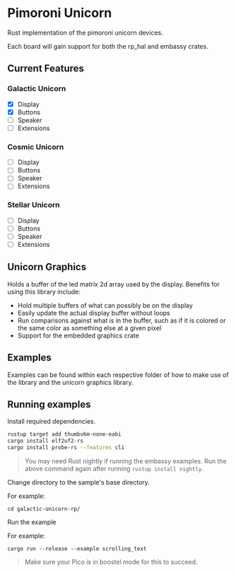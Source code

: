 # Pimoroni Unicorn

Rust implementation of the pimoroni unicorn devices.

Each board will gain support for both the rp_hal and embassy crates.

## Current Features

### Galactic Unicorn

- [x] Display
- [x] Buttons
- [ ] Speaker
- [ ] Extensions

### Cosmic Unicorn

- [ ] Display
- [ ] Buttons
- [ ] Speaker
- [ ] Extensions

### Stellar Unicorn

- [ ] Display
- [ ] Buttons
- [ ] Speaker
- [ ] Extensions

## Unicorn Graphics

Holds a buffer of the led matrix 2d array used by the display. Benefits for using this library include:

- Hold multiple buffers of what can possibly be on the display
- Easily update the actual display buffer without loops
- Run comparisons against what is in the buffer, such as if it is colored or the same color as something else at a given pixel
- Support for the embedded graphics crate

## Examples

Examples can be found within each respective folder of how to make use of the library and the unicorn graphics library.

## Running examples

Install required dependencies.

```sh
rustup target add thumbv6m-none-eabi
cargo install elf2uf2-rs
cargo install probe-rs --features cli
```

> You may need Rust nightly if running the embassy examples. Run the above command again after running `rustup install nightly`.

Change directory to the sample's base directory.

For example:

`cd galactic-unicorn-rp/`

Run the example

For example:

`cargo run --release --example scrolling_text`

> Make sure your Pico is in boostel mode for this to succeed.
